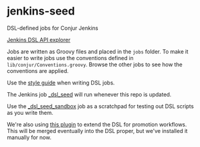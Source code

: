 # jenkins-seed

DSL-defined jobs for Conjur Jenkins

[Jenkins DSL API explorer](https://jenkinsci.github.io/job-dsl-plugin)

Jobs are written as Groovy files and placed in the `jobs` folder.
To make it easier to write jobs use the conventions defined in `lib/conjur/Conventions.groovy`.
Browse the other jobs to see how the conventions are applied.

Use the [style guide](STYLEGUIDE.md) when writing DSL jobs.

The Jenkins job [_dsl_seed](https://jenkins.conjur.net/job/_dsl_seed) will run whenever this repo is updated.

Use the [_dsl_seed_sandbox](https://jenkins.conjur.net/job/_dsl_seed_sandbox) job as a
scratchpad for testing out DSL scripts as you write them.

We're also using [this plugin](https://github.com/codecentric/job-dsl-promotions-plugin) to extend the DSL for promotion workflows.
This will be merged eventually into the DSL proper, but we've installed it manually for now.
